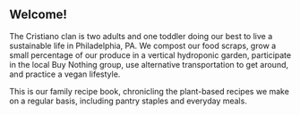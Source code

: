 ## Welcome!

The Cristiano clan is two adults and one toddler doing our best to live a sustainable life in Philadelphia, PA. We compost our food scraps, grow a small percentage of our produce in a vertical hydroponic garden, participate in the local Buy Nothing group, use alternative transportation to get around, and practice a vegan lifestyle.

This is our family recipe book, chronicling the plant-based recipes we make on a regular basis, including pantry staples and everyday meals.
